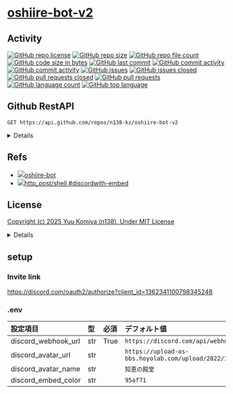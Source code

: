 # [oshiire-bot-v2](https://github.com/n138-kz/oshiire-bot-v2)

## Activity

[![GitHub repo license](https://img.shields.io/github/license/n138-kz/oshiire-bot-v2)](/LICENSE)
[![GitHub repo size](https://img.shields.io/github/repo-size/n138-kz/oshiire-bot-v2)](/../../)
[![GitHub repo file count](https://img.shields.io/github/directory-file-count/n138-kz/oshiire-bot-v2)](/../../)
[![GitHub code size in bytes](https://img.shields.io/github/languages/code-size/n138-kz/oshiire-bot-v2)](/../../)
[![GitHub last commit](https://img.shields.io/github/last-commit/n138-kz/oshiire-bot-v2)](/../../commits)
[![GitHub commit activity](https://img.shields.io/github/commit-activity/w/n138-kz/oshiire-bot-v2)](/../../commits)
[![GitHub commit activity](https://img.shields.io/github/commit-activity/t/n138-kz/oshiire-bot-v2)](/../../commits)
[![GitHub issues](https://img.shields.io/github/issues/n138-kz/oshiire-bot-v2)](/../../issues)
[![GitHub issues closed](https://img.shields.io/github/issues-closed/n138-kz/oshiire-bot-v2)](/../../issues)
[![GitHub pull requests closed](https://img.shields.io/github/issues-pr-closed/n138-kz/oshiire-bot-v2)](/../../pulls)
[![GitHub pull requests](https://img.shields.io/github/issues-pr/n138-kz/oshiire-bot-v2)](/../../pulls)
[![GitHub language count](https://img.shields.io/github/languages/count/n138-kz/oshiire-bot-v2)](/../../)
[![GitHub top language](https://img.shields.io/github/languages/top/n138-kz/oshiire-bot-v2)](/../../)

## Github RestAPI

```http
GET https://api.github.com/repos/n138-kz/oshiire-bot-v2
```

<details>

  [n138-kz/oshiire-bot-v2](https://api.github.com/repos/n138-kz/oshiire-bot-v2) (Public repos only)
  
</details>

## Refs

- [![](https://www.google.com/s2/favicons?size=64&domain=https://github.com)oshiire-bot](https://github.com/n138-kz/oshiire-bot/)
- [![](https://www.google.com/s2/favicons?size=64&domain=https://github.com)http_post/shell #discordwith-embed](https://github.com/n138-kz/http_post/tree/main/shell#discordwith-embed)

## License

[Copyright (c) 2025 Yuu Komiya (n138), Under MIT License](LICENSE)  

<details>

[MIT_License | wikipedia](https://ja.wikipedia.org/wiki/MIT_License)

[The MIT License](https://opensource.org/license/mit/)
> [n138-kz/*](./) is licensed under the `MIT License`.  
>
> Permission is hereby granted, free of charge, to any person obtaining a copy of this software and associated documentation files (the “Software”), to deal in the Software without restriction, including without limitation the rights to use, copy, modify, merge, publish, distribute, sublicense, and/or sell copies of the Software, and to permit persons to whom the Software is furnished to do so, subject to the following conditions:
>
> `Copyright <YEAR> <COPYRIGHT HOLDER>`
> 
> The above copyright notice and this permission notice shall be included in all copies or substantial portions of the Software.
> 
> THE SOFTWARE IS PROVIDED “AS IS”, WITHOUT WARRANTY OF ANY KIND, EXPRESS OR IMPLIED, INCLUDING BUT NOT LIMITED TO THE WARRANTIES OF MERCHANTABILITY, FITNESS FOR A PARTICULAR PURPOSE AND NONINFRINGEMENT. IN NO EVENT SHALL THE AUTHORS OR COPYRIGHT HOLDERS BE LIABLE FOR ANY CLAIM, DAMAGES OR OTHER LIABILITY, WHETHER IN AN ACTION OF CONTRACT, TORT OR OTHERWISE, ARISING FROM, OUT OF OR IN CONNECTION WITH THE SOFTWARE OR THE USE OR OTHER DEALINGS IN THE SOFTWARE.

[The MIT License](https://opensource.org/license/mit/)
> [n138-kz/*](./) は、MIT ライセンスに基づいてライセンスされています。  
> 以下に定める条件に従い、本ソフトウェアおよび関連文書のファイル（以下「ソフトウェア」）の複製を取得するすべての人に対し、ソフトウェアを無制限に扱うことを無償で許可します。これには、ソフトウェアの複製を使用、複写、変更、結合、掲載、頒布、サブライセンス、および/または販売する権利、およびソフトウェアを提供する相手に同じことを許可する権利も無制限に含まれます。  
>
> `Copyright (c) <著作権発生年> <著作権保持者名>`
> 
> 上記の著作権表示および本許諾表示を、ソフトウェアのすべての複製または重要な部分に記載するものとします。
>
> ソフトウェアは「現状のまま」で、明示であるか暗黙であるかを問わず、何らの保証もなく提供されます。ここでいう保証とは、商品性、特定の目的への適合性、および権利非侵害についての保証も含みますが、それに限定されるものではありません。
> 作者または著作権者は、契約行為、不法行為、またはそれ以外であろうと、ソフトウェアに起因または関連し、あるいはソフトウェアの使用またはその他の扱いによって生じる一切の請求、損害、その他の義務について何らの責任も負わないものとします。

### Permissions / 許可
- Commercial use / 商用利用
- Modification / 改変
- Distribution / 再配布
- Private use / 私的使用 

### Limitations / 制限事項
- Liability / 発生した問題に責任を負わない
- Warranty / 無保証

</details>

## setup

### Invite link

https://discord.com/oauth2/authorize?client_id=1362341100798345248

### .env

| 設定項目 | 型 | 必須 | デフォルト値 | 備考 |
|:-|:-|:-|:-|:-|
| discord_webhook_url | str | True | `https://discord.com/api/webhooks/` | |
| discord_avatar_url  | str |      | `https://upload-os-bbs.hoyolab.com/upload/2022/11/24/21d71c44827fa664a6a21977d9a3dd1c_6799685155050732642.png` | ![](https://upload-os-bbs.hoyolab.com/upload/2022/11/24/21d71c44827fa664a6a21977d9a3dd1c_6799685155050732642.png) |
| discord_avatar_name | str |      | `知恵の殿堂` | |
| discord_embed_color | str |      | `95af71` | `#95AF71`(`rgb(149,175,113)`) |
